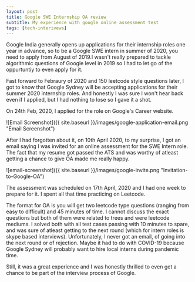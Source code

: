 ```yaml
---
layout: post
title: Google SWE Internship OA review
subtitle: My experience with google online assessment test
tags: [tech-interivews]
---
```


Google India generally opens up applications for their internship roles one year in advance, so to be a Google SWE intern in summer of
2020, you need to apply from August of 2019.I wasn't really prepared to tackle algorithmic questions of Google level in 2019 so
I had to let go of the oppurtuntiy to even apply for it.

Fast forward to Febraury of 2020 and 150 leetcode style questions later, I got to know that Google Sydney will be accepting applications for their summer
2020 internship roles. And honestly I was sure I won't hear back even if I applied, but I had nothing to lose so I gave it a shot.

On 24th Feb, 2020, I applied for the role on Google's Career website.

![Email Screenshot]({{ site.baseurl }}/images/google-application-email.png "Email Screenshot")

After I had forgotten about it, on 10th April 2020, to my surprise, I got an email saying I was invited for an online assessment for the SWE Intern role.
The fact that my resume got passed the ATS and was worthy of atleast getting a chance to give OA made me really happy.

![email-screenshot]({{ site.baseurl }}/images/google-invite.png "Invitation-to-Google-OA")

The assessment was scheduled on 17th April, 2020 and I had one week to prepare for it. I spent all that time practicing on Leetcode.

The format for OA is you will get two leetcode type questions (ranging from easy to difficult) and 45 minutes of time. I cannot discuss the exact questions
but both of them were related to trees and were leetcode mediums. I solved both with all test cases passing with 10 minutes to spare, and was sure of atleast getting
to the next round (which for intern roles is skype based interviews). Unfortunately, I never got an email, of going into the next round or of rejection.
Maybe it had to do with COVID-19 because Google Sydney will probably want to hire local interns during pandemic time.

Still, it was a great experience and I was honestly thrilled to even get a chance to be part of the interview process of Google.